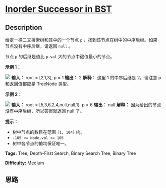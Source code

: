 # [Inorder Successor in BST][title]

## Description

给定一棵二叉搜索树和其中的一个节点 `p` ，找到该节点在树中的中序后继。如果节点没有中序后继，请返回 `null` 。

节点 `p` 的后继是值比 `p.val` 大的节点中键值最小的节点。

**示例 1：**

![](https://assets.leetcode.com/uploads/2019/01/23/285_example_1.PNG)
            **输入：** root = [2,1,3], p = 1    **输出：** 2    **解释：** 这里 1 的中序后继是 2。请注意 p 和返回值都应是 TreeNode 类型。    

**示例 2：**

![](https://assets.leetcode.com/uploads/2019/01/23/285_example_2.PNG)
            **输入：** root = [5,3,6,2,4,null,null,1], p = 6    **输出：** null    **解释：** 因为给出的节点没有中序后继，所以答案就返回 null 了。    

**提示：**

  * 树中节点的数目在范围 `[1, 104]` 内。
  * `-105 <= Node.val <= 105`
  * 树中各节点的值均保证唯一。


**Tags:** Tree, Depth-First Search, Binary Search Tree, Binary Tree

**Difficulty:** Medium

## 思路

[title]: https://leetcode-cn.com/problems/inorder-successor-in-bst
